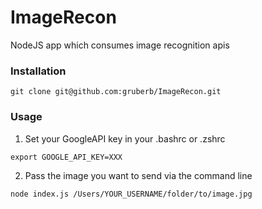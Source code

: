 # ImageRecon
NodeJS app which consumes image recognition apis

### Installation
```
git clone git@github.com:gruberb/ImageRecon.git
```


### Usage

1. Set your GoogleAPI key in your .bashrc or .zshrc
```
export GOOGLE_API_KEY=XXX
```

2. Pass the image you want to send via the command line
```
node index.js /Users/YOUR_USERNAME/folder/to/image.jpg
```
